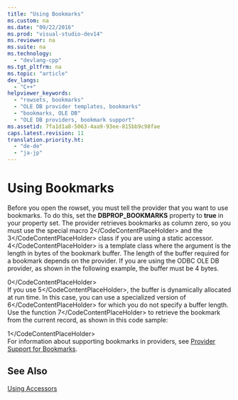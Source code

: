 ```yaml
---
title: "Using Bookmarks"
ms.custom: na
ms.date: "09/22/2016"
ms.prod: "visual-studio-dev14"
ms.reviewer: na
ms.suite: na
ms.technology: 
  - "devlang-cpp"
ms.tgt_pltfrm: na
ms.topic: "article"
dev_langs: 
  - "C++"
helpviewer_keywords: 
  - "rowsets, bookmarks"
  - "OLE DB provider templates, bookmarks"
  - "bookmarks, OLE DB"
  - "OLE DB providers, bookmark support"
ms.assetid: 7fa1d1a8-5063-4aa9-93ee-815bb9c98fae
caps.latest.revision: 11
translation.priority.ht: 
  - "de-de"
  - "ja-jp"
---
```

# Using Bookmarks
Before you open the rowset, you must tell the provider that you want to use bookmarks. To do this, set the **DBPROP_BOOKMARKS** property to **true** in your property set. The provider retrieves bookmarks as column zero, so you must use the special macro <CodeContentPlaceHolder>2\</CodeContentPlaceHolder> and the <CodeContentPlaceHolder>3\</CodeContentPlaceHolder> class if you are using a static accessor. <CodeContentPlaceHolder>4\</CodeContentPlaceHolder> is a template class where the argument is the length in bytes of the bookmark buffer. The length of the buffer required for a bookmark depends on the provider. If you are using the ODBC OLE DB provider, as shown in the following example, the buffer must be 4 bytes.  
  
<CodeContentPlaceHolder>0\</CodeContentPlaceHolder>  
 If you use <CodeContentPlaceHolder>5\</CodeContentPlaceHolder>, the buffer is dynamically allocated at run time. In this case, you can use a specialized version of <CodeContentPlaceHolder>6\</CodeContentPlaceHolder> for which you do not specify a buffer length. Use the function <CodeContentPlaceHolder>7\</CodeContentPlaceHolder> to retrieve the bookmark from the current record, as shown in this code sample:  
  
<CodeContentPlaceHolder>1\</CodeContentPlaceHolder>  
 For information about supporting bookmarks in providers, see [Provider Support for Bookmarks](../vs140/provider-support-for-bookmarks.md).  
  
## See Also  
 [Using Accessors](../vs140/using-accessors.md)